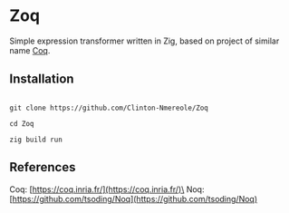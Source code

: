 # Zoq

Simple expression transformer written in Zig, based on project of similar name [Coq](https://coq.inria.fr/).

## Installation
```console

git clone https://github.com/Clinton-Nmereole/Zoq

cd Zoq

zig build run

```

## References
Coq: [https://coq.inria.fr/](https://coq.inria.fr/)\
Noq: [https://github.com/tsoding/Noq](https://github.com/tsoding/Noq)

